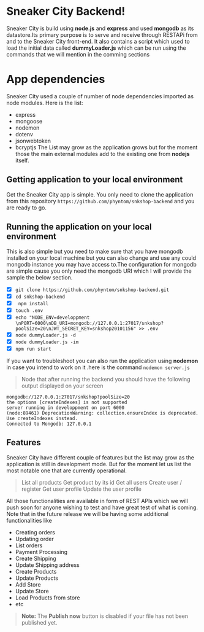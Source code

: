 # Sneaker City Backend!

Sneaker City is build using **node.js** and **express** and used **mongodb** as its datastore.Its primary purpose is to serve and receive through RESTAPi from and to the Sneaker City front-end. It also contains a script which used to load the initial data called **dummyLoader.js** which can be run using the commands that we will mention in the comming sections

# App dependencies

Sneaker City used a couple of number of node dependencies imported as node modules. Here is the list:

-  express
-  mongoose
-  nodemon
-  dotenv
-  jsonwebtoken
-  bcryptjs
   The List may grow as the application grows but for the moment those the main external modules add to the existing one from **nodejs** itself.

## Getting application to your local environment

Get the Sneaker City app is simple. You only need to clone the application from this repository `https://github.com/phyntom/snkshop-backend` and you are ready to go.

## Running the application on your local environment

This is also simple but you need to make sure that you have mongodb installed on your local machine but you can also change and use any could mongodb instance you may have access to.The configuration for mongodb are simple cause you only need the mongodb URI which I will provide the sample the below section.

-  [x] `git clone https://github.com/phyntom/snkshop-backend.git`
-  [x] `cd snkshop-backend`
-  [x] ` npm install`
-  [x] `touch .env`
-  [x] `echo "NODE_ENV=developpment \nPORT=6000\nDB_URI=mongodb://127.0.0.1:27017/snkshop?poolSize=20\nJWT_SECRET_KEY=snkshop20101156" >> .env`
-  [x] `node dummyLoader.js -d`
-  [x] `node dummyLoader.js -im`
-  [x] `npm run start`

If you want to troubleshoot you can also run the application using **nodemon** in case you intend to work on it .here is the command
`nodemon server.js`

> Node that after running the backend you should have the following output displayed on your screen

```
mongodb://127.0.0.1:27017/snkshop?poolSize=20
the options [createIndexes] is not supported
server running in developpment on port 6000
(node:89461) DeprecationWarning: collection.ensureIndex is deprecated. Use createIndexes instead.
Connected to Mongodb: 127.0.0.1
```

## Features

Sneaker City have different couple of features but the list may grow as the application is still in development mode. But for the moment let us list the most notable one that are currently operational.

> List all products
> Get product by its id
> Get all users
> Create user / register
> Get user profile
> Update the user profile

All those functionalities are available in form of REST APIs which we will push soon for anyone wishing to test and have great test of what is coming. Note that in the future release we will be having some additional functionalities like

-  Creating orders
-  Updating order
-  List orders
-  Payment Processing
-  Create Shipping
-  Update Shipping address
-  Create Products
-  Update Products
-  Add Store
-  Update Store
-  Load Products from store
-  etc

> **Note:** The **Publish now** button is disabled if your file has not been published yet.
